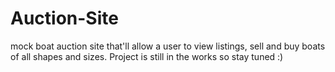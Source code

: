 # Auction-Site
mock boat auction site that'll allow a user to view listings, sell and buy boats of all shapes and sizes. 
Project is still in the works so stay tuned :)
